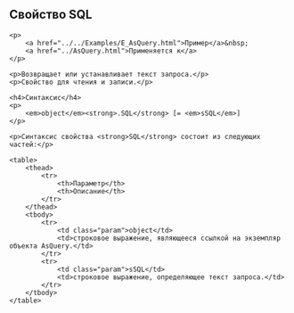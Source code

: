 ﻿<html>
<head>
    <title>AsQuery\SQL</title>
    <link rel="stylesheet" href="../../../common.css" />
</head>
<body>
    <h2>Свойство SQL</h2>

    <p>
        <a href="../../Examples/E_AsQuery.html">Пример</a>&nbsp;
        <a href="../AsQuery.html">Применяется к</a>
    </p>

    <p>Возвращает или устанавливает текст запроса.</p>
    <p>Свойство для чтения и записи.</p>

    <h4>Синтаксис</h4>
    <p>
        <em>object</em><strong>.SQL</strong> [= <em>sSQL</em>]
    </p>

    <p>Синтаксис свойства <strong>SQL</strong> состоит из следующих частей:</p>

    <table>
        <thead>
            <tr>
                <th>Параметр</th>
                <th>Описание</th>
            </tr>
        </thead>
        <tbody>
            <tr>
                <td class="param">object</td>
                <td>строковое выражение, являющееся ссылкой на экземпляр объекта AsQuery.</td>
            </tr>
            <tr>
                <td class="param">sSQL</td>
                <td>строковое выражение, определяющее текст запроса.</td>
            </tr>
        </tbody>
    </table>
</body>
</html>
